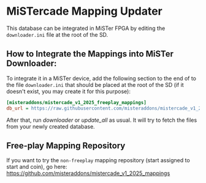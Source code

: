 # MiSTercade Mapping Updater
This database can be integrated in MiSTer FPGA by editing the `downloader.ini` file at the root of the SD.

## How to Integrate the Mappings into MiSTer Downloader:
To integrate it in a MiSTer device, add the following section to the end of to the file `downloader.ini` that should be placed at the root of the SD (if it doesn't exist, you may create it for this purpose):
```ini
[misteraddons/mistercade_v1_2025_freeplay_mappings]
db_url = https://raw.githubusercontent.com/misteraddons/mistercade_v1_2025_freeplay_mappings/db/db.json.zip
```
After that, run *downloader* or *update_all* as usual. It will try to fetch the files from your newly created database. 

## Free-play Mapping Repository
If you want to try the `non-freeplay` mapping repository (start assigned to start and coin), go here: https://github.com/misteraddons/mistercade_v1_2025_mappings

